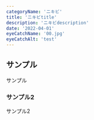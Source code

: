 ```yaml
---
categoryName: 'ニキビ'
title: 'ニキビtitle'
description: 'ニキビdescription'
date: '2022-04-01'
eyeCatchName: '00.jpg'
eyeCatchAlt: 'test'
---
```



## サンプル

サンプル

### サンプル2

サンプル2